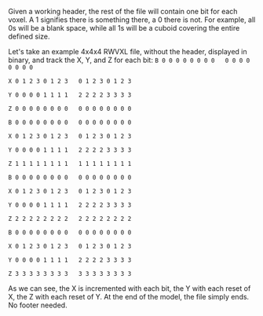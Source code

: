 Given a working header, the rest of the file will contain one bit for each voxel. A 1 signifies there is something there, a 0 there is not. For example, all 0s will be a blank space, while all 1s will be a cuboid covering the entire defined size.

Let's take an example 4x4x4 RWVXL file, without the header, displayed in binary, and track the X, Y, and Z for each bit:
`B 0 0 0 0 0 0 0 0   0 0 0 0 0 0 0 0`

`X 0 1 2 3 0 1 2 3   0 1 2 3 0 1 2 3`

`Y 0 0 0 0 1 1 1 1   2 2 2 2 3 3 3 3`

`Z 0 0 0 0 0 0 0 0   0 0 0 0 0 0 0 0`


`B 0 0 0 0 0 0 0 0   0 0 0 0 0 0 0 0`

`X 0 1 2 3 0 1 2 3   0 1 2 3 0 1 2 3`

`Y 0 0 0 0 1 1 1 1   2 2 2 2 3 3 3 3`

`Z 1 1 1 1 1 1 1 1   1 1 1 1 1 1 1 1`


`B 0 0 0 0 0 0 0 0   0 0 0 0 0 0 0 0`

`X 0 1 2 3 0 1 2 3   0 1 2 3 0 1 2 3`

`Y 0 0 0 0 1 1 1 1   2 2 2 2 3 3 3 3`

`Z 2 2 2 2 2 2 2 2   2 2 2 2 2 2 2 2`


`B 0 0 0 0 0 0 0 0   0 0 0 0 0 0 0 0`

`X 0 1 2 3 0 1 2 3   0 1 2 3 0 1 2 3`

`Y 0 0 0 0 1 1 1 1   2 2 2 2 3 3 3 3`

`Z 3 3 3 3 3 3 3 3   3 3 3 3 3 3 3 3`


As we can see, the X is incremented with each bit, the Y with each reset of X, the Z with each reset of Y. At the end of the model, the file simply ends. No footer needed.